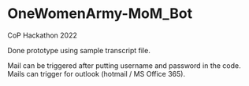 # OneWomenArmy-MoM_Bot
CoP Hackathon 2022 

Done prototype using sample transcript file. 

Mail can be triggered after putting username and password in the code.
Mails can trigger for outlook (hotmail / MS Office 365). 
